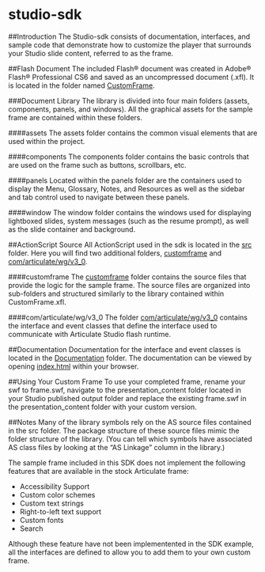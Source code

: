 studio-sdk
=============

##Introduction
The Studio-sdk consists of documentation, interfaces, and sample code that demonstrate how to customize the player that surrounds your Studio slide content, referred to as the frame.

##Flash Document
The included Flash® document was created in Adobe® Flash® Professional CS6 and saved as an uncompressed document (.xfl). It is located in the folder named [CustomFrame](https://github.com/articulate/studio-sdk/tree/v1.0/CustomFrame).

###Document Library
The library is divided into four main folders (assets, components, panels, and windows). All the graphical assets for the sample frame are contained within these folders.
 
####assets
The assets folder contains the common visual elements that are used within the project.

####components
The components folder contains the basic controls that are used on the frame such as buttons, scrollbars, etc.

####panels
Located within the panels folder are the containers used to display the Menu, Glossary, Notes, and Resources as well as the sidebar and tab control used to navigate between these panels.

####window
The window folder contains the windows used for displaying lightboxed slides, system messages (such as the resume prompt), as well as the slide container and background.

##ActionScript Source
All ActionScript used in the sdk is located in the [src](https://github.com/articulate/studio-sdk/tree/v1.0/src) folder. Here you will find two additional folders, [customframe](https://github.com/articulate/studio-sdk/tree/v1.0/src/customframe) and [com/articulate/wg/v3_0](https://github.com/articulate/studio-sdk/tree/v1.0/src/com/articulate/wg/v3_0). 

####customframe
The [customframe](https://github.com/articulate/studio-sdk/tree/v1.0/src/customframe) folder contains the source files that provide the logic for the sample frame. The source files are organized into sub-folders and structured similarly to the library contained within CustomFrame.xfl.

####com/articulate/wg/v3_0
The folder [com/articulate/wg/v3_0](https://github.com/articulate/studio-sdk/tree/v1.0/src/com/articulate/wg/v3_0) contains the interface and event classes that define the interface used to communicate with Articulate Studio flash runtime.

##Documentation
Documentation for the interface and event classes is located in the [Documentation](https://github.com/articulate/studio-sdk/tree/v1.0/Documentation) folder. The documentation can be viewed by opening [index.html](https://rawgithub.com/articulate/studio-sdk/v1.0/Documentation/index.html) within your browser.

##Using Your Custom Frame
To use your completed frame, rename your swf to frame.swf, navigate to the presentation_content folder located in your Studio published output folder and replace the existing frame.swf in the presentation_content folder with your custom version.

##Notes
Many of the library symbols rely on the AS source files contained in the src folder. The package structure of these source files mimic the folder structure of the library. (You can tell which symbols have associated AS class files by looking at the “AS Linkage” column in the library.)

The sample frame included in this SDK does not implement the following features that are available in the stock Articulate frame:

- Accessibility Support
- Custom color schemes
- Custom text strings
- Right-to-left text support
- Custom fonts
- Search

Although these feature have not been implementented in the SDK example, all the interfaces are defined to allow you to add them to your own custom frame.
